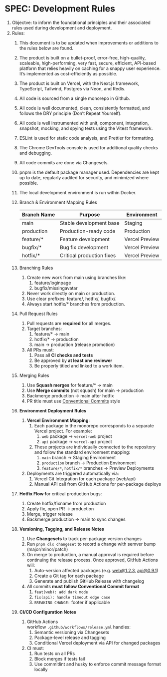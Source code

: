 # SPEC: Development Rules

1. Objectve: to inform the foundational principles and their associated rules used during development and deployment. 
2. Rules:
    1. This document is to be updated when improvements or additions to the rules below are found.
    2. The product is built on a bullet-proof, error-free, high-quality, scaleable, high-performing, very fast, secure, efficient, API-based platform that relies heavily on caching for a snappy user experience. It’s implemented as cost-efficiently as possible.
    3. The product is built on Vercel, with the Next.js framework, TypeScript, Tailwind, Postgres via Neon, and Redis.
    4. All code is sourced from a single monorepo in Github. 
    5. All code is well documented, clean, consistently formatted, and follows the DRY principle (Don’t Repeat Yourself).
    6. All code is well instrumented with unit, component, integration, snapshot, mocking, and spying tests using the Vitest framework.
    7. ESLint is used for static code analysis, and Prettier for formatting.
    8. The Chrome DevTools console is used for additional quality checks and debugging. 
    9. All code commits are done via Changesets.
    10. pnpm is the default package manager used. Dependencies are kept up to date, regularly audited for security, and minimized where possible.
    11. The local development environment is run within Docker.
    12. Branch & Environment Mapping Rules
        
        
        | **Branch Name** | **Purpose** | **Environment** |
        | --- | --- | --- |
        | main | Stable development base | Staging |
        | production | Production-ready code | Production |
        | feature/* | Feature development | Vercel Preview |
        | bugfix/* | Bug fix development | Vercel Preview |
        | hotfix/* | Critical production fixes | Vercel Preview |
    13. Branching Rules
        1. Create new work from main using branches like:
            1. feature/loginpage
            2. bugfix/missingavatar
        2. Never work directly on main or production.
        3. Use clear prefixes: feature/, hotfix/, bugfix/.
        4. Always start hotfix/* branches from production.
    14. Pull Request Rules 
        1. Pull requests are **required** for all merges.
        2. Target branches:
            1. feature/* → main
            2. hotfix/* → production
            3. main → production (release promotion)
        3. All PRs must:
            1. Pass all **CI checks and tests**
            2. Be approved by **at least one reviewer**
            3. Be properly titled and linked to a work item.
    15. Merging Rules
        1. Use **Squash merges** for feature/* → main
        2. Use **Merge commits** (not squash) for main → production
        3. Backmerge production → main after hotfix
        4. PR title must use [Conventional Commits](https://www.conventionalcommits.org/) style
    16. **Environment Deployment Rules**
        1. **Vercel Environment Mapping**:
            1. Each package in the monorepo corresponds to a separate Vercel project. For example:
                1. `web` package → `vercel-web` project
                2. `api` package → `vercel-api` project
            2. These projects are individually connected to the repository and follow the standard environment mapping:
                1. `main` branch → Staging Environment
                2. `production` branch → Production Environment
                3. `feature/*`, `hotfix/*` branches → Preview Deployments
        2. Deployments are triggered automatically via:
            1. Vercel Git Integration for each package (web/api)
            2. Manual API call from GitHub Actions for per-package deploys
    17. **Hotfix Flow f**or critical production bugs:
        1. Create hotfix/fixname from production
        2. Apply fix, open PR → production
        3. Merge, trigger release
        4. Backmerge production → main to sync changes
    18. **Versioning, Tagging, and Release Notes**
        1. Use **Changesets** to track per-package version changes
        2. Run `pnpm dlx changeset` to record a change with semver bump (major/minor/patch)
        3. On merge to production, a manual approval is required before continuing the release process. Once approved, GitHub Actions will:
            1. Auto-version affected packages (e.g. web@1.2.3, api@0.9.1)
            2. Create a Git tag for each package
            3. Generate and publish GitHub Release with changelog
        4. All commits **must follow Conventional Commit format**
            1. `feat(web): add dark mode`
            2. `fix(api): handle timeout edge case`
            3. `BREAKING CHANGE:` footer if applicable
    19. **CI/CD Configuration Notes**
        1. GitHub Actions workflow `.github/workflows/release.yml` handles:
            1. Semantic versioning via Changesets
            2. Package-level release and tagging
            3. Conditional Vercel deployment via API for changed packages
        2. CI must:
            1. Run tests on all PRs
            2. Block merges if tests fail
            3. Use commitlint and husky to enforce commit message format locally
